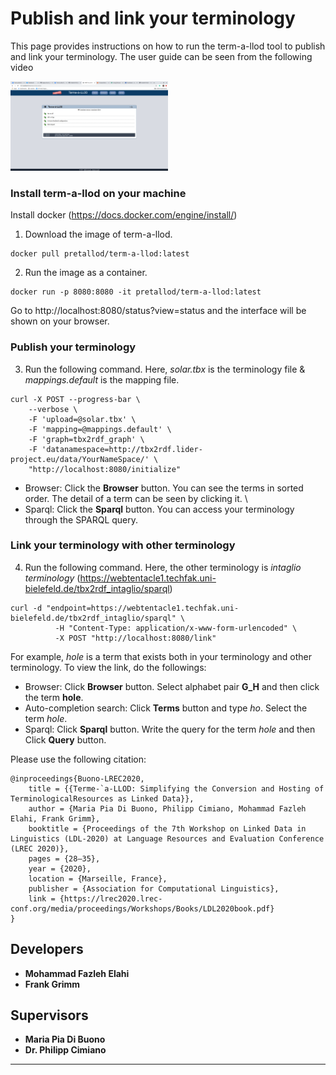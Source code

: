 # Publish and link your terminology
This page provides instructions on how to run the term-a-llod tool to publish and link your terminology. The user guide can be seen from the following video

[<img src="https://github.com/fazleh2010/term-a-llod-demo/blob/master/term-a-llod.png" width="50%">](https://www.youtube.com/watch?v=PInCQvnpYh0)

### Install term-a-llod on your machine
Install docker (https://docs.docker.com/engine/install/)
1. Download the image of term-a-llod. 
```
docker pull pretallod/term-a-llod:latest
```
2. Run the image as a container.
```
docker run -p 8080:8080 -it pretallod/term-a-llod:latest
```
Go to http://localhost:8080/status?view=status and the interface will be shown on your browser.

### Publish your terminology
3. Run the following command. Here, *solar.tbx* is the terminology file & *mappings.default* is the mapping file.
```
curl -X POST --progress-bar \
    --verbose \
    -F 'upload=@solar.tbx' \
    -F 'mapping=@mappings.default' \
    -F 'graph=tbx2rdf_graph' \
    -F 'datanamespace=http://tbx2rdf.lider-project.eu/data/YourNameSpace/' \
    "http://localhost:8080/initialize"
```
- Browser: Click the **Browser** button.  You can see the terms in sorted order.  The detail of a term can be seen by clicking it. \
- Sparql:  Click the **Sparql** button. You can access your terminology through the SPARQL query.

### Link your terminology with other terminology
4.  Run the following command. Here, the other terminology is *intaglio terminology* (https://webtentacle1.techfak.uni-bielefeld.de/tbx2rdf_intaglio/sparql)
```
curl -d "endpoint=https://webtentacle1.techfak.uni-bielefeld.de/tbx2rdf_intaglio/sparql" \
          -H "Content-Type: application/x-www-form-urlencoded" \
          -X POST "http://localhost:8080/link"      
 ```
For example, *hole* is a term that exists both in your terminology and other terminology. To view the link, do the followings: 
- Browser: Click **Browser** button. Select alphabet pair **G_H** and then click the term **hole**. 
- Auto-completion search: Click **Terms** button and type *ho*. Select the term *hole*. 
- Sparql: Click **Sparql** button. Write the query for the term *hole* and then Click **Query** button.

Please use the following citation:
```
@inproceedings{Buono-LREC2020,
	title = {{Terme-`a-LLOD: Simplifying the Conversion and Hosting of TerminologicalResources as Linked Data}},
	author = {Maria Pia Di Buono, Philipp Cimiano, Mohammad Fazleh Elahi, Frank Grimm},
	booktitle = {Proceedings of the 7th Workshop on Linked Data in Linguistics (LDL-2020) at Language Resources and Evaluation Conference (LREC 2020)},
	pages = {28–35},
	year = {2020},
	location = {Marseille, France},
	publisher = {Association for Computational Linguistics},
	link = {https://lrec2020.lrec-conf.org/media/proceedings/Workshops/Books/LDL2020book.pdf}
}
```

## Developers
* **Mohammad Fazleh Elahi**
* **Frank Grimm**
## Supervisors
* **Maria Pia Di Buono**
* **Dr. Philipp Cimiano**  




---
